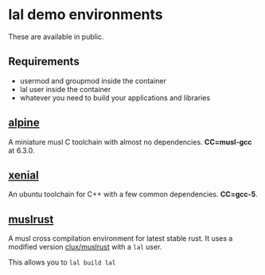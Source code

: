 # lal demo environments
These are available in public.

## Requirements

- usermod and groupmod inside the container
- lal user inside the container
- whatever you need to build your applications and libraries

## [alpine](https://hub.docker.com/r/clux/lal-alpine/tags/)
A miniature musl C toolchain with almost no dependencies. **CC=musl-gcc** at 6.3.0.

## [xenial](https://hub.docker.com/r/clux/lal-xenial/tags/)
An ubuntu toolchain for C++ with a few common dependencies. **CC=gcc-5**.

## [muslrust](https://hub.docker.com/r/clux/lal-muslrust/tags/)
A musl cross compilation environment for latest stable rust. It uses a modified version [clux/muslrust](https://github.com/clux/muslrust) with a `lal` user.

This allows you to `lal build lal`
